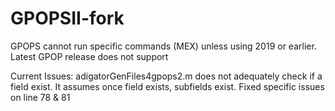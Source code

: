 # GPOPSII-fork
GPOPS cannot run specific commands (MEX) unless using 2019 or earlier. Latest GPOP release does not support 

Current Issues:
adigatorGenFiles4gpops2.m does not adequately check if a field exist. It assumes once field exists, subfields exist. 
Fixed specific issues on line 78 & 81
